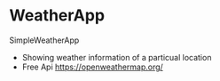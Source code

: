# WeatherApp
SimpleWeatherApp

- Showing weather information of a particual location
- Free Api https://openweathermap.org/
